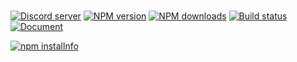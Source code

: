  <br />
  <p>
    <a href="https://discord.gg/KmngEup"><img src="https://img.shields.io/discord/638943292242919455?color=7289da&logo=discord&logoColor=white" alt="Discord server" /></a>
    <a href="https://www.npmjs.com/package/uplife-api"><img src="https://img.shields.io/npm/v/uplife-api.svg?maxAge=3600" alt="NPM version" /></a>
    <a href="https://www.npmjs.com/package/uplife-api"><img src="https://img.shields.io/npm/dt/uplife-api.svg?maxAge=3600" alt="NPM downloads" /></a>
    <a href="https://github.com/namekinggamerboy/uplife/actions"><img src="https://github.com/discordjs/discord.js/workflows/Testing/badge.svg" alt="Build status" /></a>
    <a href="https://namekinggamerboy.github.io/uplife-api-docs/"><img src="https://img.shields.io/badge/Documentation-Click%20here-blue?style=for-the-badge" alt="Document"></a>
  </p>
  <p>
    <a href="https://nodei.co/npm/uplife-api/"><img src="https://nodei.co/npm/uplife-api.png?downloads=true&stars=true" alt="npm installnfo" /></a>
  </p>
<br>
<h2><b></h2></b>
